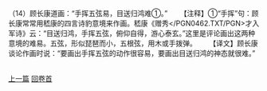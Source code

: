 （14）顾长康道画：“手挥五弦易，目送归鸿难①。”
　　【注释】①“手挥”句：顾长康常常用嵇康的四言诗豹意境来作画。嵇康《赠秀</PGN0462.TXT/PGN>才入军诗》云：“目送归鸿，手挥五弦，俯仰自得，游心泰玄。”这里是评论画出这两种意境的难易。五弦，形似琵琶而小，五根弦，用木或手拨弹。
　　【译文】顾长康谈论作画时说：“要画出手挥五弦的动作很容易，要画出目送归鸿的神态就很难。”

<br>[上一篇](21_13) [回卷首](21_00)
